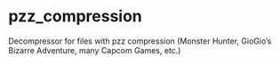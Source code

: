 # pzz_compression
Decompressor for files with pzz compression (Monster Hunter, GioGio’s Bizarre Adventure, many Capcom Games, etc.)
